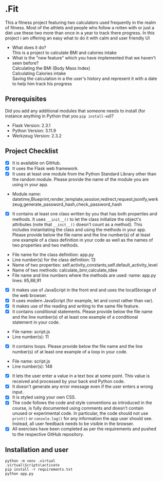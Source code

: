 # .Fit
This a fitness project featuring two calculators used frequently in the realm of fitness. Most of the athlets and people who follow a rotten with or just a diet use these two more than once in a year to track there progress. In this project i am offering an easy what to do it with calm and user friendly UI
- What does it do?<br>This is a project to calculate BMI and calories intake 
- What is the "new feature" which you have implemented that
we haven't seen before? <br>Calculating the BMI (Body Mass Index)<br>Calculating Calories intake<br>Saving the calculation in a the user's history and represent it with a date to help him track his progress
## Prerequisites
Did you add any additional modules that someone needs to
install (for instance anything in Python that you `pip
install-ed`)?
- Flask Version: 2.3.1
- Python Version: 3.11.9
- Werkzeug Version: 2.3.2
## Project Checklist
- [x] It is available on GitHub.
- [x] It uses the Flask web framework.
- [x] It uses at least one module from the Python Standard
Library other than the random module.
Please provide the name of the module you are using in your
app.
- Module name: datetime,Blueprint,render_template,session,redirect,request,jsonify,werkzeug,generate_password_hash,check_password_hash
- [x] It contains at least one class written by you that has
both properties and methods. It uses `__init__()` to let the
class initialize the object's attributes (note that
`__init__()` doesn't count as a method). This includes
instantiating the class and using the methods in your app.
Please provide below the file name and the line number(s) of
at least one example of a class definition in your code as
well as the names of two properties and two methods.
- File name for the class definition: app.py
- Line number(s) for the class definition: 13
- Name of two properties:  self.activity_constants,self.default_activity_level
- Name of two methods: calculate_bmr,calculate_tdee
- File name and line numbers where the methods are used: name: app.py lines: 85,88,91
- [x] It makes use of JavaScript in the front end and uses the
localStorage of the web browser.
- [x] It uses modern JavaScript (for example, let and const
rather than var).
- [x] It makes use of the reading and writing to the same file
feature.
- [x] It contains conditional statements. Please provide below
the file name and the line number(s) of at least
one example of a conditional statement in your code.
- File name: script.js
- Line number(s): 11
- [x] It contains loops. Please provide below the file name
and the line number(s) of at least
one example of a loop in your code.
- File name: script.js
- Line number(s): 148
- [x] It lets the user enter a value in a text box at some
point.
This value is received and processed by your back end
Python code.
- [x] It doesn't generate any error message even if the user
enters a wrong input.
- [x] It is styled using your own CSS.
- [x] The code follows the code and style conventions as
introduced in the course, is fully documented using comments
and doesn't contain unused or experimental code.
In particular, the code should not use `print()` or
`console.log()` for any information the app user should see.
Instead, all user feedback needs to be visible in the
browser.
- [x] All exercises have been completed as per the
requirements and pushed to the respective GitHub repository.

## Installation and user
```
python -m venv .virtual 
.virtual\Scripts\activate
pip install -r requirements.txt
python app.py 

```